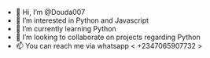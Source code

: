 - 👋 Hi, I’m @Douda007
- 👀 I’m interested in Python and Javascript
- 🌱 I’m currently learning Python
- 💞️ I’m looking to collaborate on projects regarding Python
- 📫 You can reach me via whatsapp < +2347065907732 >

<!---
Douda007/Douda007 is a ✨ special ✨ repository because its `README.md` (this file) appears on your GitHub profile.
You can click the Preview link to take a look at your changes.
--->
